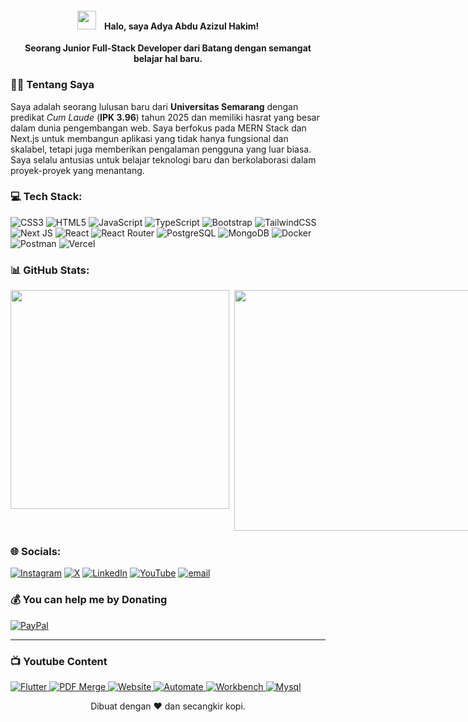 <h4 align="center">
  <img src="https://media.giphy.com/media/hvRJCLFzcasrR4ia7z/giphy.gif" width="30px" style="margin-right: 10px;">
  Halo, saya Adya Abdu Azizul Hakim!
</h4>
<p align="center">
  <strong>Seorang Junior Full-Stack Developer dari Batang dengan semangat belajar hal baru.</strong>
</p>

### 👨‍💻 Tentang Saya

Saya adalah seorang lulusan baru dari <strong>Universitas Semarang</strong> dengan predikat <i>Cum Laude</i> (<strong>IPK 3.96</strong>) tahun 2025 dan memiliki hasrat yang besar dalam dunia pengembangan web. Saya berfokus pada MERN Stack dan Next.js untuk membangun aplikasi yang tidak hanya fungsional dan skalabel, tetapi juga memberikan pengalaman pengguna yang luar biasa. Saya selalu antusias untuk belajar teknologi baru dan berkolaborasi dalam proyek-proyek yang menantang.

### 💻 Tech Stack:
![CSS3](https://img.shields.io/badge/css3-%231572B6.svg?style=for-the-badge&logo=css&logoColor=white) ![HTML5](https://img.shields.io/badge/html5-%23E34F26.svg?style=for-the-badge&logo=html5&logoColor=white) ![JavaScript](https://img.shields.io/badge/javascript-%23323330.svg?style=for-the-badge&logo=javascript&logoColor=%23F7DF1E) ![TypeScript](https://img.shields.io/badge/typescript-%23007ACC.svg?style=for-the-badge&logo=typescript&logoColor=white) ![Bootstrap](https://img.shields.io/badge/bootstrap-%238511FA.svg?style=for-the-badge&logo=bootstrap&logoColor=white) ![TailwindCSS](https://img.shields.io/badge/tailwindcss-%2338B2AC.svg?style=for-the-badge&logo=tailwind-css&logoColor=white) ![Next JS](https://img.shields.io/badge/Next-black?style=for-the-badge&logo=next.js&logoColor=white) ![React](https://img.shields.io/badge/react-%2320232a.svg?style=for-the-badge&logo=react&logoColor=%2361DAFB) ![React Router](https://img.shields.io/badge/React_Router-CA4245?style=for-the-badge&logo=react-router&logoColor=white) ![PostgreSQL](https://img.shields.io/badge/postgreSQL-%23316192.svg?style=for-the-badge&logo=postgresql&logoColor=white) ![MongoDB](https://img.shields.io/badge/MongoDB-%234ea94b.svg?style=for-the-badge&logo=mongodb&logoColor=white) ![Docker](https://img.shields.io/badge/docker-%230db7ed.svg?style=for-the-badge&logo=docker&logoColor=white) ![Postman](https://img.shields.io/badge/Postman-FF6C37?style=for-the-badge&logo=postman&logoColor=white) ![Vercel](https://img.shields.io/badge/vercel-%23000000.svg?style=for-the-badge&logo=vercel&logoColor=white)

### 📊 GitHub Stats:
<div style="display: flex; gap: 8px;">
  <img src="https://github-readme-stats.vercel.app/api?username=bearazul&theme=dark&hide_border=false&include_all_commits=true&count_private=true" width="350" />
  <img src="https://nirzak-streak-stats.vercel.app/?user=bearazul&theme=dark&hide_border=false" width="385" />
</div>

### 🌐 Socials:
[![Instagram](https://img.shields.io/badge/Instagram-%23E4405F.svg?logo=Instagram&logoColor=white)](https://instagram.com/az.izul_) [![X](https://img.shields.io/badge/X-black.svg?logo=X&logoColor=white)](https://x.com/@adya_abdu77) [![LinkedIn](https://img.shields.io/badge/LinkedIn-%230077B5.svg?logo=linkedin&logoColor=white)](https://linkedin.com/in/adya-abdu-azizul-hakim) [![YouTube](https://img.shields.io/badge/YouTube-%23FF0000.svg?logo=YouTube&logoColor=white)](https://youtube.com/@@adyaabduazizulhakim7954) [![email](https://img.shields.io/badge/Email-D14836?logo=gmail&logoColor=white)](mailto:adyaabduazizulhakim@gmail.com) 

### 💰 You can help me by Donating
[![PayPal](https://img.shields.io/badge/PayPal-00457C?style=for-the-badge&logo=paypal&logoColor=white)](https://paypal.me/@hakimzv) 

---

### 📺 Youtube Content
<a href="https://youtu.be/kjDL-gHbVqk?si=Vi68cqFeUUCuibhS">
  <picture>
    <source media="(prefers-color-scheme: dark)" srcset="https://ytcards.demolab.com/?id=kjDL-gHbVqk&title=Demonstrasi+Aplikasi+Stok+Barang+dengan+Fitur+Login+dan+Registrasi+||+Flutter+MySQl+Firebase&lang=id&timestamp=1696868769&background_color=%230d1117&title_color=%23ffffff&stats_color=%23dedede&max_title_lines=2&width=250&border_radius=5&duration=172">
    <img src="https://ytcards.demolab.com/?id=kjDL-gHbVqk&title=Demonstrasi+Aplikasi+Stok+Barang+dengan+Fitur+Login+dan+Registrasi+||+Flutter+MySQl+Firebase&lang=id&timestamp=1696868769&background_color=%230d1117&title_color=%23ffffff&stats_color=%23dedede&max_title_lines=2&width=250&border_radius=5&duration=172" alt="Flutter" title="Demonstrasi Aplikasi Stok Barang dengan Fitur Login dan Registrasi || Flutter MySQl Firebase">
  </picture>
</a>
<a href="https://youtu.be/t0b4WBgIjV4?si=4L-3shQNS4gDIl8o">
  <picture>
    <source media="(prefers-color-scheme: dark)" srcset="https://ytcards.demolab.com/?id=t0b4WBgIjV4&title=Menggabungkan+PDF+dan+Memberikan+Nomer+Halaman+Secara+Otomatis+||+iLovePDF&lang=id&timestamp=1696868769&background_color=%230d1117&title_color=%23ffffff&stats_color=%23dedede&max_title_lines=2&width=250&border_radius=5&duration=172">
    <img src="https://ytcards.demolab.com/?id=t0b4WBgIjV4&title=Menggabungkan+PDF+dan+Memberikan+Nomer+Halaman+Secara+Otomatis+||+iLovePDF&lang=id&timestamp=1696868769&background_color=%230d1117&title_color=%23ffffff&stats_color=%23dedede&max_title_lines=2&width=250&border_radius=5&duration=172" alt="PDF Merge" title="Menggabungkan PDF dan Memberikan Nomer Halaman Secara Otomatis || iLovePDF">
  </picture>
</a>
<a href="https://youtu.be/z2pQ-H4WrDQ?si=_hFyFAtvSw-ePZvV">
  <picture>
    <source media="(prefers-color-scheme: dark)" srcset="https://ytcards.demolab.com/?id=z2pQ-H4WrDQ&title=Simple+Website+(html+dan+css)&lang=id&timestamp=1696868769&background_color=%230d1117&title_color=%23ffffff&stats_color=%23dedede&max_title_lines=2&width=250&border_radius=5&duration=172">
    <img src="https://ytcards.demolab.com/?id=z2pQ-H4WrDQ&title=Simple+Website+(html+dan+css)&lang=id&timestamp=1696868769&background_color=%230d1117&title_color=%23ffffff&stats_color=%23dedede&max_title_lines=2&width=250&border_radius=5&duration=172" alt="Website" title="
Simple Website (html dan css)">
  </picture>
</a>
<a href="https://youtu.be/I1HavyQJmCU?si=TVZ6NmgPwxA0OlDN">
  <picture>
    <source media="(prefers-color-scheme: dark)" srcset="https://ytcards.demolab.com/?id=I1HavyQJmCU&title=Membuat+Kartu+Siswa+Otomatis+||+Power+Automate&lang=id&timestamp=1696868769&background_color=%230d1117&title_color=%23ffffff&stats_color=%23dedede&max_title_lines=2&width=250&border_radius=5&duration=172">
    <img src="https://ytcards.demolab.com/?id=I1HavyQJmCU&title=Membuat+Kartu+Siswa+Otomatis+||+Power+Automate&lang=id&timestamp=1696868769&background_color=%230d1117&title_color=%23ffffff&stats_color=%23dedede&max_title_lines=2&width=250&border_radius=5&duration=172" alt="Automate" title="Membuat Kartu Siswa Otomatis || Power Automate">
  </picture>
</a>
<a href="https://youtu.be/zQRJhTIryXQ?si=cuQalqp9ArN-9Q5U">
  <picture>
    <source media="(prefers-color-scheme: dark)" srcset="https://ytcards.demolab.com/?id=zQRJhTIryXQ&title=MEMBUAT+MEKANISME+SEDERHANA+LAMPU+MERAH+MENGGUNAKAN+FLIP+FLOP+||+ELECTRONIC+WORKBENCH&lang=id&timestamp=1696868769&background_color=%230d1117&title_color=%23ffffff&stats_color=%23dedede&max_title_lines=2&width=250&border_radius=5&duration=172">
    <img src="https://ytcards.demolab.com/?id=zQRJhTIryXQ&title=MEMBUAT+MEKANISME+SEDERHANA+LAMPU+MERAH+MENGGUNAKAN+FLIP+FLOP+||+ELECTRONIC+WORKBENCH&lang=id&timestamp=1696868769&background_color=%230d1117&title_color=%23ffffff&stats_color=%23dedede&max_title_lines=2&width=250&border_radius=5&duration=172" alt="Workbench" title="MEMBUAT MEKANISME SEDERHANA LAMPU MERAH MENGGUNAKAN FLIP FLOP || ELECTRONIC WORKBENCH">
  </picture>
</a>
<a href="https://youtu.be/5owDGYrDhRs?si=YMO9q5qNWT4-rLWo">
  <picture>
    <source media="(prefers-color-scheme: dark)" srcset="https://ytcards.demolab.com/?id=5owDGYrDhRs&title=Menampilkan+1+tabel+sekaligus+dari+3+tabel+menggunakan+WHERE+dan+JOIN+TABLE+||+Mysql+Relasi&lang=id&timestamp=1696868769&background_color=%230d1117&title_color=%23ffffff&stats_color=%23dedede&max_title_lines=2&width=250&border_radius=5&duration=172">
    <img src="https://ytcards.demolab.com/?id=5owDGYrDhRs&title=Menampilkan+1+tabel+sekaligus+dari+3+tabel+menggunakan+WHERE+dan+JOIN+TABLE+||+Mysql+Relasi&lang=id&timestamp=1696868769&background_color=%230d1117&title_color=%23ffffff&stats_color=%23dedede&max_title_lines=2&width=250&border_radius=5&duration=172" alt="Mysql" title="Menampilkan 1 tabel sekaligus dari 3 tabel menggunakan WHERE dan JOIN TABLE || Mysql Relasi">
  </picture>
</a>

<p align="center">Dibuat dengan ❤️ dan secangkir kopi.</p>
